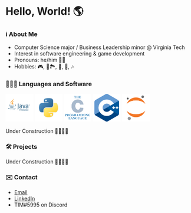 # Hello, World! 🌎

### ℹ️ About Me
* Computer Science major / Business Leadership minor @ Virginia Tech
* Interest in software engineering & game development
* Pronouns: he/him 👦🏻
* Hobbies: 🎮, 🥾🏞️, 🏐, 🎾, 🎶

### 🧑🏻‍💻 Languages and Software
<img src="https://raw.githubusercontent.com/github/explore/80688e429a7d4ef2fca1e82350fe8e3517d3494d/topics/java/java.png" alt="java" width="75"/>  <img src="https://raw.githubusercontent.com/github/explore/80688e429a7d4ef2fca1e82350fe8e3517d3494d/topics/python/python.png" alt="python" width="75"/>  <img src="https://raw.githubusercontent.com/github/explore/80688e429a7d4ef2fca1e82350fe8e3517d3494d/topics/c/c.png" alt="c" width="75"/>  <img src="https://raw.githubusercontent.com/github/explore/80688e429a7d4ef2fca1e82350fe8e3517d3494d/topics/cpp/cpp.png" alt="c++" width="75"/>  <img src="https://raw.githubusercontent.com/github/explore/80688e429a7d4ef2fca1e82350fe8e3517d3494d/topics/jupyter-notebook/jupyter-notebook.png" alt="jupyter" width="75"/>

Under Construction 👷🏻‍♂️🚧

### 🛠️ Projects
Under Construction 👷🏻‍♂️🚧

### ✉️ Contact
* [Email](mailto:ashertim@vt.edu)
* [LinkedIn](https://www.linkedin.com/in/tim-asher-398661160)
* TIM#5995 on Discord

<!--
**ashertim/ashertim** is a ✨ _special_ ✨ repository because its `README.md` (this file) appears on your GitHub profile.

Here are some ideas to get you started:

- 🔭 I’m currently working on ...
- 🌱 I’m currently learning ...
- 👯 I’m looking to collaborate on ...
- 🤔 I’m looking for help with ...
- 💬 Ask me about ...
- 📫 How to reach me: ...
- 😄 Pronouns: ...
- ⚡ Fun fact: ...
-->
